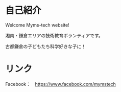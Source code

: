 
# 自己紹介

Welcome Myms-tech website!

湘南・鎌倉エリアの技術教育ボランティアです。

古都鎌倉の子どもたち科学好きな子に！

# リンク
Facebook：　https://www.facebook.com/mymstech

